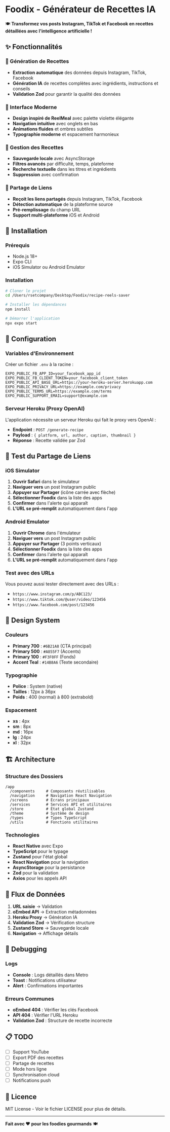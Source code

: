 # Foodix - Générateur de Recettes IA

🍽️ **Transformez vos posts Instagram, TikTok et Facebook en recettes détaillées avec l'intelligence artificielle !**

## ✨ Fonctionnalités

### 🎯 Génération de Recettes
- **Extraction automatique** des données depuis Instagram, TikTok, Facebook
- **Génération IA** de recettes complètes avec ingrédients, instructions et conseils
- **Validation Zod** pour garantir la qualité des données

### 📱 Interface Moderne
- **Design inspiré de ReelMeal** avec palette violette élégante
- **Navigation intuitive** avec onglets en bas
- **Animations fluides** et ombres subtiles
- **Typographie moderne** et espacement harmonieux

### 💾 Gestion des Recettes
- **Sauvegarde locale** avec AsyncStorage
- **Filtres avancés** par difficulté, temps, plateforme
- **Recherche textuelle** dans les titres et ingrédients
- **Suppression** avec confirmation

### 🔗 Partage de Liens
- **Reçoit les liens partagés** depuis Instagram, TikTok, Facebook
- **Détection automatique** de la plateforme source
- **Pré-remplissage** du champ URL
- **Support multi-plateforme** iOS et Android

## 🚀 Installation

### Prérequis
- Node.js 18+
- Expo CLI
- iOS Simulator ou Android Emulator

### Installation
```bash
# Cloner le projet
cd /Users/rsetcompany/Desktop/Foodix/recipe-reels-saver

# Installer les dépendances
npm install

# Démarrer l'application
npx expo start
```

## 🔧 Configuration

### Variables d'Environnement
Créer un fichier `.env` à la racine :
```env
EXPO_PUBLIC_FB_APP_ID=your_facebook_app_id
EXPO_PUBLIC_FB_CLIENT_TOKEN=your_facebook_client_token
EXPO_PUBLIC_API_BASE_URL=https://your-heroku-server.herokuapp.com
EXPO_PUBLIC_PRIVACY_URL=https://example.com/privacy
EXPO_PUBLIC_TERMS_URL=https://example.com/terms
EXPO_PUBLIC_SUPPORT_EMAIL=support@example.com
```

### Serveur Heroku (Proxy OpenAI)
L'application nécessite un serveur Heroku qui fait le proxy vers OpenAI :
- **Endpoint** : `POST /generate-recipe`
- **Payload** : `{ platform, url, author, caption, thumbnail }`
- **Réponse** : Recette validée par Zod

## 📱 Test du Partage de Liens

### iOS Simulator
1. **Ouvrir Safari** dans le simulateur
2. **Naviguer vers** un post Instagram public
3. **Appuyer sur Partager** (icône carrée avec flèche)
4. **Sélectionner Foodix** dans la liste des apps
5. **Confirmer** dans l'alerte qui apparaît
6. **L'URL se pré-remplit** automatiquement dans l'app

### Android Emulator
1. **Ouvrir Chrome** dans l'émulateur
2. **Naviguer vers** un post Instagram public
3. **Appuyer sur Partager** (3 points verticaux)
4. **Sélectionner Foodix** dans la liste des apps
5. **Confirmer** dans l'alerte qui apparaît
6. **L'URL se pré-remplit** automatiquement dans l'app

### Test avec des URLs
Vous pouvez aussi tester directement avec des URLs :
- `https://www.instagram.com/p/ABC123/`
- `https://www.tiktok.com/@user/video/123456`
- `https://www.facebook.com/post/123456`

## 🎨 Design System

### Couleurs
- **Primary 700** : `#6B21A8` (CTA principal)
- **Primary 500** : `#A855F7` (Accents)
- **Primary 100** : `#F3F0FF` (Fonds)
- **Accent Teal** : `#14B8A6` (Texte secondaire)

### Typographie
- **Police** : System (native)
- **Tailles** : 12px à 36px
- **Poids** : 400 (normal) à 800 (extrabold)

### Espacement
- **xs** : 4px
- **sm** : 8px
- **md** : 16px
- **lg** : 24px
- **xl** : 32px

## 🏗️ Architecture

### Structure des Dossiers
```
/app
  /components     # Composants réutilisables
  /navigation     # Navigation React Navigation
  /screens        # Écrans principaux
  /services       # Services API et utilitaires
  /store          # État global Zustand
  /theme          # Système de design
  /types          # Types TypeScript
  /utils          # Fonctions utilitaires
```

### Technologies
- **React Native** avec Expo
- **TypeScript** pour le typage
- **Zustand** pour l'état global
- **React Navigation** pour la navigation
- **AsyncStorage** pour la persistance
- **Zod** pour la validation
- **Axios** pour les appels API

## 🔄 Flux de Données

1. **URL saisie** → Validation
2. **oEmbed API** → Extraction métadonnées
3. **Heroku Proxy** → Génération IA
4. **Validation Zod** → Vérification structure
5. **Zustand Store** → Sauvegarde locale
6. **Navigation** → Affichage détails

## 🐛 Debugging

### Logs
- **Console** : Logs détaillés dans Metro
- **Toast** : Notifications utilisateur
- **Alert** : Confirmations importantes

### Erreurs Communes
- **oEmbed 404** : Vérifier les clés Facebook
- **API 404** : Vérifier l'URL Heroku
- **Validation Zod** : Structure de recette incorrecte

## 📋 TODO

- [ ] Support YouTube
- [ ] Export PDF des recettes
- [ ] Partage de recettes
- [ ] Mode hors ligne
- [ ] Synchronisation cloud
- [ ] Notifications push

## 📄 Licence

MIT License - Voir le fichier LICENSE pour plus de détails.

---

**Fait avec ❤️ pour les foodies gourmands** 🍽️